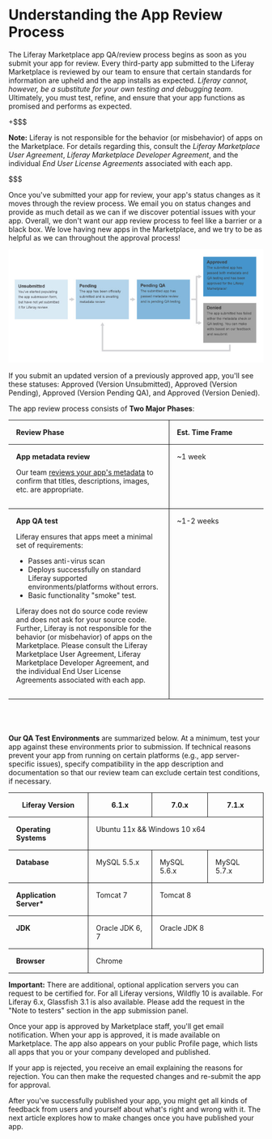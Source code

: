 # Understanding the App Review Process [](id=understanding-the-app-review-process)

The Liferay Marketplace app QA/review process begins as soon as you submit your
app for review. Every third-party app submitted to the Liferay Marketplace is
reviewed by our team to ensure that certain standards for information are upheld
and the app installs as expected. *Liferay cannot, however, be a substitute for
your own testing and debugging team*. Ultimately, you must test, refine, and
ensure that your app functions as promised and performs as expected.

+$$$

**Note:** Liferay is not responsible for the behavior (or misbehavior) of apps
on the Marketplace. For details regarding this, consult the *Liferay Marketplace
User Agreement*, *Liferay Marketplace Developer Agreement*, and the individual
*End User License Agreements* associated with each app.

$$$

Once you've submitted your app for review, your app's status changes as it moves
through the review process. We email you on status changes and provide as much
detail as we can if we discover potential issues with your app. Overall, we
don't want our app review process to feel like a barrier or a black box. We love
having new apps in the Marketplace, and we try to be as helpful as we can
throughout the approval process!

![Figure 1: Liferay informs you at every step during the QA/review process.](../../../images/app_review_process.png)

If you submit an updated version of a previously approved app, you'll see these
statuses: Approved (Version Unsubmitted), Approved (Version Pending), Approved
(Version Pending QA), and Approved (Version Denied).

The app review process consists of **Two Major Phases**:

<style>
.lego-image {
	max-height: 100%;
	max-width: 100%;
}
.max-960 {
	margin: 0 auto;
	max-width: 960px;
}
.no-max .max-960 {
	max-width: none;
}
.app-review-process-table {
	padding-bottom: 40px;
}
.app-review-process-table thead td {
	font-weight: bold;
}
.app-review-process-table .first-column {
	border-left: none;
}
.app-review-process-table .second-column {
	border-right: none;
	width: 156px;
}
.app-review-process-table td {
	border : 1px solid;
	padding: 15px;
}
</style>
<div class="lego-article app-review-process-table" id="article-33460874">
<div class="lego-article-content max-960">
<div class="aui-helper-clearfix lego-section section-1" >
<div class="aui-w100 block-1 content-column lego-block" >
<div class="content-column-content">
<table>
	<thead>
		<td class="first-column"> <strong> Review Phase </strong> </td>
		<td class="second-column"> <strong> Est. Time Frame </strong> </td>
	</thead>
	<tbody>
		<tr>
			<td class="first-column">
				<strong> App metadata review </strong>
				<p>
					Our team
					<a href="/distribute/how-to-publish/-/knowledge_base/how-to-publish/preparing-your-app#marketplace-app-metadata-guidelines">
					reviews your app's metadata</a>
					to confirm that titles, descriptions, images, etc. are
					appropriate.
				</p>
			</td>
			<td class="second-column"> ~1 week </td>
		</tr>
		<tr>
			<td class="first-column">
				<strong> App QA test </strong>
				<p> Liferay ensures that apps meet a minimal set of
					requirements: </p>
				<ul>
					<li>Passes anti-virus scan</li>
					<li>Deploys successfully on standard Liferay supported
						environments/platforms without errors.</li>
					<li>Basic functionality "smoke" test.</li>
				</ul>
				<p>
					Liferay does not do source code review and does not ask for
					your source code. Further, Liferay is not responsible for
					the behavior (or misbehavior) of apps on the Marketplace.
					Please consult the Liferay Marketplace User Agreement,
					Liferay Marketplace Developer Agreement, and the individual
					End User License Agreements associated with each app.
				</p>
			</td>
			<td class="second-column"> ~1-2 weeks </td>
		</tr>
	</tbody>
</table>
</div>
</div>
</div>
</div>
</div>

**Our QA Test Environments** are summarized below. At a minimum, test your app
against these environments prior to submission. If technical reasons prevent
your app from running on certain platforms (e.g., app server-specific issues),
specify compatibility in the app description and documentation so that our
review team can exclude certain test conditions, if necessary.

<style>
table td {
	vertical-align: top;
}
.lego-image {
	max-height: 100%;
	max-width: 100%;
}
.max-960 {
	margin: 0 auto;
	max-width: 960px;
}
.no-max .max-960 {
	max-width: none;
}
.test-environments-table td {
	border : 1px solid;
	padding: 15px;
}
.test-environments-table td.empty {
	border-left: none;
}
.test-environments-table thead td {
	text-align: center;
}
.test-environments-table .first-column {
	border-left: none;
	font-weight: bold;
}
.test-environments-table .third-column {
	border-right: none;
}
</style>
<div class="lego-article test-environments-table" id="article-33460919">
<div class="lego-article-content max-960">
<div class="aui-helper-clearfix lego-section section-1" >
<div class="aui-w100 block-1 content-column lego-block" >
<div class="content-column-content">
<table>
	<thead>
		<td class="first-column">Liferay Version
		</td>
		<td class="second-column">
			<strong>6.1.x</strong>
		</td>
		<td class="third-column">
			<strong>7.0.x</strong>
		</td>
		<td class="fourth-column">
			<strong>7.1.x</strong>
		</td>
	</thead>
	<tbody>
		<tr>
			<td class="first-column"> Operating Systems </td>
			<td class="second-column" colspan="3">Ubuntu 11x && Windows 10 x64</td>
		</tr>
		<tr>
			<td class="first-column"> Database </td>
			<td class="second-column">MySQL 5.5.x</td>
			<td class="third-column">MySQL 5.6.x</td>
			<td class="fourth-column">MySQL 5.7.x</td>
		</tr>
        <tr>
			<td class="first-column"> Application Server* </td>
			<td class="second-column">Tomcat 7</td>
			<td class="third-column" colspan="2">Tomcat 8</td>
		</tr>
		<tr>
			<td class="first-column"> JDK </td>
			<td class="second-column">Oracle JDK 6, 7</td>
			<td class="third-column" colspan="2">Oracle JDK 8</td>
		</tr>
		<tr>
			<td class="first-column"> Browser </td>
			<td class="second-column" colspan="3">Chrome</td>
		</tr>
	</tbody>
</table>
</div>
</div>
</div>
</div>
</div>

**Important:** There are additional, optional application servers you can request to be certified for. For all Liferay versions, Wildfly 10 is available. For Liferay 6.x, Glassfish 3.1 is also available. Please add the request in the "Note to testers" section in the app submission panel.

Once your app is approved by Marketplace staff, you'll get email notification.
When your app is approved, it is made available on Marketplace. The app also
appears on your public Profile page, which lists all apps that you or your
company developed and published.

If your app is rejected, you receive an email explaining the reasons for
rejection. You can then make the requested changes and re-submit the app for
approval.

After you've successfully published your app, you might get all kinds of
feedback from users and yourself about what's right and wrong with it. The next
article explores how to make changes once you have published your app.
